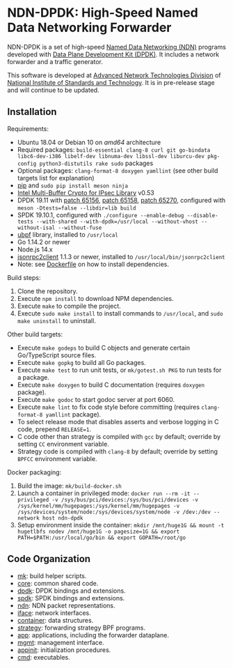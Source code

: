 # NDN-DPDK: High-Speed Named Data Networking Forwarder

NDN-DPDK is a set of high-speed [Named Data Networking (NDN)](https://named-data.net/) programs developed with [Data Plane Development Kit (DPDK)](https://www.dpdk.org/). It includes a network forwarder and a traffic generator.

This software is developed at [Advanced Network Technologies Division](https://www.nist.gov/itl/antd) of [National Institute of Standards and Technology](https://www.nist.gov/). It is in pre-release stage and will continue to be updated.

## Installation

Requirements:

* Ubuntu 18.04 or Debian 10 on *amd64* architecture
* Required packages: `build-essential clang-8 curl git go-bindata libc6-dev-i386 libelf-dev libnuma-dev libssl-dev liburcu-dev pkg-config python3-distutils rake sudo` packages
* Optional packages: `clang-format-8 doxygen yamllint`
  (see other build targets list for explanation)
* [pip](https://pip.pypa.io/en/stable/installing/) and `sudo pip install meson ninja`
* [Intel Multi-Buffer Crypto for IPsec Library](https://github.com/intel/intel-ipsec-mb) v0.53
* DPDK 19.11 with [patch 65156](https://patches.dpdk.org/patch/65156/), [patch 65158](https://patches.dpdk.org/patch/65158/), [patch 65270](https://patches.dpdk.org/patch/65270/), configured with `meson -Dtests=false --libdir=lib build`
* SPDK 19.10.1, configured with `./configure --enable-debug --disable-tests --with-shared --with-dpdk=/usr/local --without-vhost --without-isal --without-fuse`
* [ubpf](https://github.com/iovisor/ubpf/tree/4cbf7998e6f72f3f4d0b30cf30cb508428eb421f/vm) library, installed to `/usr/local`
* Go 1.14.2 or newer
* Node.js 14.x
* [jsonrpc2client](https://github.com/powerman/rpc-codec/releases) 1.1.3 or newer, installed to `/usr/local/bin/jsonrpc2client`
* Note: see [Dockerfile](./Dockerfile) on how to install dependencies.

Build steps:

1. Clone the repository.
2. Execute `npm install` to download NPM dependencies.
3. Execute `make` to compile the project.
4. Execute `sudo make install` to install commands to `/usr/local`, and `sudo make uninstall` to uninstall.

Other build targets:

* Execute `make godeps` to build C objects and generate certain Go/TypeScript source files.
* Execute `make gopkg` to build all Go packages.
* Execute `make test` to run unit tests,  or `mk/gotest.sh PKG` to run tests for a package.
* Execute `make doxygen` to build C documentation (requires `doxygen` package).
* Execute `make godoc` to start godoc server at port 6060.
* Execute `make lint` to fix code style before committing (requires `clang-format-8 yamllint` package).
* To select release mode that disables asserts and verbose logging in C code, prepend `RELEASE=1`.
* C code other than strategy is compiled with `gcc` by default; override by setting `CC` environment variable.
* Strategy code is compiled with `clang-8` by default; override by setting `BPFCC` environment variable.

Docker packaging:

1. Build the image: `mk/build-docker.sh`
2. Launch a container in privileged mode: `docker run --rm -it --privileged -v /sys/bus/pci/devices:/sys/bus/pci/devices -v /sys/kernel/mm/hugepages:/sys/kernel/mm/hugepages -v /sys/devices/system/node:/sys/devices/system/node -v /dev:/dev --network host ndn-dpdk`
3. Setup environment inside the container: `mkdir /mnt/huge1G && mount -t hugetlbfs nodev /mnt/huge1G -o pagesize=1G && export PATH=$PATH:/usr/local/go/bin && export GOPATH=/root/go`

## Code Organization

* [mk](mk/): build helper scripts.
* [core](core/): common shared code.
* [dpdk](dpdk/): DPDK bindings and extensions.
* [spdk](spdk/): SPDK bindings and extensions.
* [ndn](ndn/): NDN packet representations.
* [iface](iface/): network interfaces.
* [container](container/): data structures.
* [strategy](strategy/): forwarding strategy BPF programs.
* [app](app/): applications, including the forwarder dataplane.
* [mgmt](mgmt/): management interface.
* [appinit](appinit/): initialization procedures.
* [cmd](cmd/): executables.
